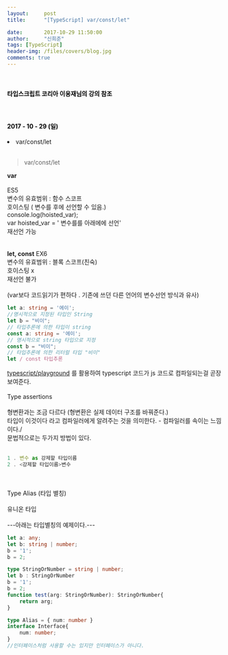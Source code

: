 ```yaml
---
layout:     post
title:      "[TypeScript] var/const/let"

date:       2017-10-29 11:50:00
author:     "신희준"
tags: [TypeScript]
header-img: /files/covers/blog.jpg
comments: true
---
```


<head>
 <meta property="og:type" content="website">
 <meta property="og:title" content="TypeScript 변수선언 ( var , const , let )">
 <meta property="og:description" content="TypeScript 변수선언 ( var , const , let )">
 <meta property="og:url" content="http://shj7242.github.io/2017/10/30/TypeScript3/">

 <meta name="twitter:card" content="summary">
  <meta name="twitter:title" content="TypeScript 변수선언 ( var , const , let )">
  <meta name="twitter:description" content="TypeScript 변수선언 ( var , const , let )">
  <meta name="FACEBOOK:domain" content="http://shj7242.github.io/2017/10/30/TypeScript3/">
  <meta name="facebook:card" content="summary">
   <meta name="facebook:title" content="TypeScript 변수선언 ( var , const , let )">
   <meta name="facebook:description" content="TypeScript 변수선언 ( var , const , let )">
   <meta name="facebook:domain" content="http://shj7242.github.io/2017/10/30/TypeScript3/">


 </head>

<br>
<H4 style ="font-weight:bold; color:black;"> 타입스크립트 코리아 이웅재님의 강의 참조</H4>
<br>
<H4 style ="font-weight:bold; color : black">2017 - 10 - 29 (일)</H4>
<li>var/const/let</li>

<br>

>var/const/let

<p style="font-size:14px;">
<b style="font-color:red">var</b>
<br><br>
ES5
<br>
변수의 유효범위 : 함수 스코프
<br>
호이스팅 ( 변수를 후에 선언할 수 있음.)
<br>
console.log(hoisted_var);
<br>
var hoisted_var = ' 변수를를 아래에에 선언'
<br>
재선언 가능
<br><br><br>
<b style="font-color:red">let, const</b>
EX6
<br>
변수의 유효범위 : 블록 스코프(친숙)
<br>
호이스팅 x
<br>
재선언 불가
<br><br>
(var보다 코드읽기가 편하다 . 기존에 쓰던 다른 언어의 변수선언 방식과 유사)
</p>


~~~typescript
let a: string = '에이';
//명시적으로 지정된 타입인 String
let b = "비이";
// 타입추론에 의한 타입이 string
const a: string = '에이';
// 명시적으로 string 타입으로 지정
const b = "비이";
// 타입추론에 의한 리터럴 타입 "비이"
let / const 타입추론
~~~

<p style="font-size:14px">
<a href="https://www.typescriptlang.org/play/index.html">typescript/playground</a>
를 활용하여 typescript 코드가 js 코드로 컴파일되는걸 곧장 보여준다.
<br><br>
Type assertions
<br><br>
형변환과는 조금 다르다 (형변환은 실제 데이터 구조를 바꿔준다.)
<br>
타입이 이것이다 라고 컴파일러에게 알려주는 것을 의미한다. - 컴파일러를 속이는 느낌이다./
<br>
문법적으로는 두가지 방법이 있다.
<br><br>
</p>

~~~typescript
1 . 변수 as 강제할 타입이름
2 . <강제할 타입이름>변수
~~~

<p style="font-size:14px;">
<br><br>
Type Alias (타입 별칭)
<br><br>
유니온 타입
<br><br>
---아래는 타입별칭의 예제이다.---
</p>



~~~typescript
let a: any;
let b: string | number;
b = '1';
b = 2;

type StringOrNumber = string | number;
let b : StringOrNumber
b = '1';
b = 2;
function test(arg: StringOrNumber): StringOrNumber{
    return arg;
}

type Alias = { num: number }
interface Interface{
    num: number;
}
//인터페이스처럼 사용할 수는 있지만 인터페이스가 아니다.
~~~
